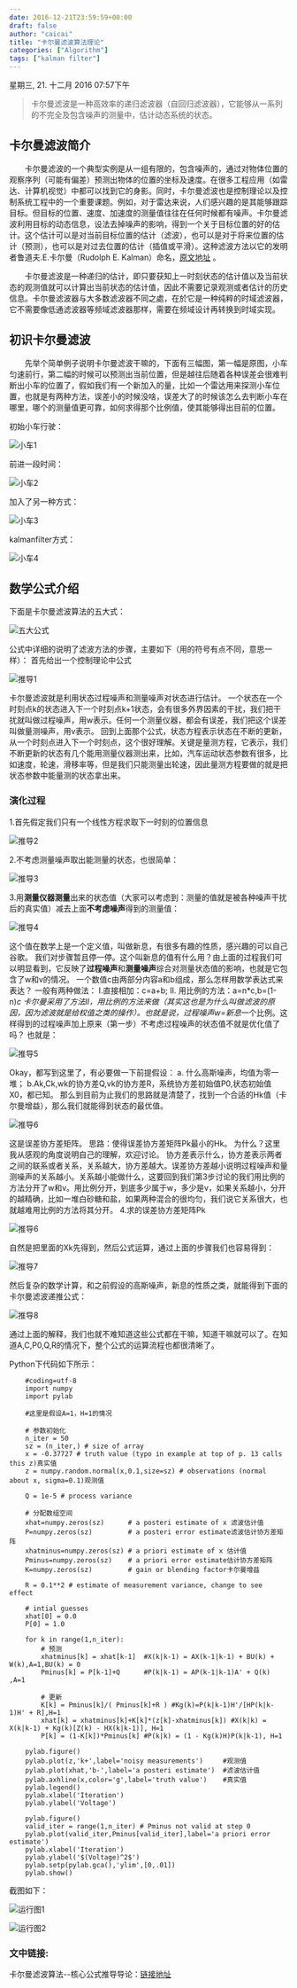 ```yaml
---
date: 2016-12-21T23:59:59+00:00
draft: false
author: "caicai"
title: "卡尔曼滤波算法理论"
categories: ["Algorithm"]
tags: ["kalman filter"]
---
```


  星期三, 21. 十二月 2016 07:57下午 

> 卡尔曼滤波是一种高效率的递归滤波器（自回归滤波器），它能够从一系列的不完全及包含噪声的测量中，估计动态系统的状态。


## 卡尔曼滤波简介
&emsp;&emsp;卡尔曼滤波的一个典型实例是从一组有限的，包含噪声的，通过对物体位置的观察序列（可能有偏差）预测出物体的位置的坐标及速度。在很多工程应用（如雷达、计算机视觉）中都可以找到它的身影。同时，卡尔曼滤波也是控制理论以及控制系统工程中的一个重要课题。例如，对于雷达来说，人们感兴趣的是其能够跟踪目标。但目标的位置、速度、加速度的测量值往往在任何时候都有噪声。卡尔曼滤波利用目标的动态信息，设法去掉噪声的影响，得到一个关于目标位置的好的估计。这个估计可以是对当前目标位置的估计（滤波），也可以是对于将来位置的估计（预测），也可以是对过去位置的估计（插值或平滑）。这种滤波方法以它的发明者鲁道夫.E.卡尔曼（Rudolph E. Kalman）命名，[原文地址](http://www.cs.unc.edu/~welch/kalman/media/pdf/Kalman1960.pdf) 。

&emsp;&emsp;卡尔曼滤波是一种递归的估计，即只要获知上一时刻状态的估计值以及当前状态的观测值就可以计算出当前状态的估计值，因此不需要记录观测或者估计的历史信息。卡尔曼滤波器与大多数滤波器不同之處，在於它是一种纯粹的时域滤波器，它不需要像低通滤波器等频域滤波器那样，需要在频域设计再转换到时域实现。

## 初识卡尔曼滤波
&emsp;&emsp;先举个简单例子说明卡尔曼滤波干嘛的，下面有三幅图，第一幅是原图，小车匀速前行，第二幅的时候可以预测出当前位置，但是越往后随着各种误差会很难判断出小车的位置了，假如我们有一个新加入的量，比如一个雷达用来探测小车位置，也就是有两种方法，误差小的时候没啥，误差大了的时候该怎么去判断小车在哪里，哪个的测量值更可靠，如何求得那个比例值，使其能够得出目前的位置。

初始小车行驶：

![小车1](../../../pic/mybolg_pic/kalmanfilter/xiaoche1.jpg.png  "小车1")

前进一段时间：

![小车2](../../../pic/mybolg_pic/kalmanfilter/xiaoche2.png  "小车2")

加入了另一种方式：

![小车3](../../../pic/mybolg_pic/kalmanfilter/xiaoche3.png  "小车3")

kalmanfilter方式：

![小车4](../../../pic/mybolg_pic/kalmanfilter/xiaoche4.png  "小车4")

## 数学公式介绍
下面是卡尔曼滤波算法的五大式：

![五大公式](../../../pic/mybolg_pic/kalmanfilter/wudagongshi.png  "五大公式")

公式中详细的说明了滤波方法的步骤，主要如下（用的符号有点不同，意思一样）：
首先给出一个控制理论中公式

![推导1](../../../pic/mybolg_pic/kalmanfilter/tuidao1.png  "推导1")

卡尔曼滤波就是利用状态过程噪声和测量噪声对状态进行估计。
一个状态在一个时刻点k的状态进入下一个时刻点k+1状态，会有很多外界因素的干扰，我们把干扰就叫做过程噪声，用w表示。任何一个测量仪器，都会有误差，我们把这个误差叫做量测噪声，用v表示。
回到上面那个公式，状态方程表示状态在不断的更新，从一个时刻点进入下一个时刻点，这个很好理解。关键是量测方程，它表示，我们不断更新的状态有几个能用测量仪器测出来，比如，汽车运动状态参数有很多，比如速度，轮速，滑移率等，但是我们只能测量出轮速，因此量测方程要做的就是把状态参数中能量测的状态拿出来。

### 演化过程

1.首先假定我们只有一个线性方程求取下一时刻的位置信息

![推导2](../../../pic/mybolg_pic/kalmanfilter/tuidao2.png  "推导2")

2.不考虑测量噪声取出能测量的状态，也很简单：

![推导3](../../../pic/mybolg_pic/kalmanfilter/tuidao3.png  "推导3")

3.用**测量仪器测量**出来的状态值（大家可以考虑到：测量的值就是被各种噪声干扰后的真实值）减去上面**不考虑噪声**得到的测量值：

![推导4](../../../pic/mybolg_pic/kalmanfilter/tuidao4.png  "推导4")

这个值在数学上是一个定义值，叫做新息，有很多有趣的性质，感兴趣的可以自己谷歌。
我们对步骤暂且停一停。这个叫新息的值有什么用？由上面的过程我们可以明显看到，它反映了**过程噪声**和**测量噪声**综合对测量状态值的影响，也就是它包含了w和v的情况。
一个数值c由两部分内容a和b组成，那么怎样用数学表达式来表达？
一般有两种做法：
I.直接相加：c=a+b;
II. 用比例的方法：a=n*c,b=(1-n)*c
卡尔曼采用了方法II，用比例的方法来做（其实这也是为什么叫做滤波的原因，因为滤波就是给权值之类的操作）。也就是说，过程噪声w=新息*一个比例。这样得到的过程噪声加上原来（第一步）不考虑过程噪声的状态值不就是优化值了吗？ 也就是：

![推导5](../../../pic/mybolg_pic/kalmanfilter/tuidao5.png  "推导5")

Okay，都写到这里了，有必要做一下前提假设：
a. 什么高斯噪声，均值为零一堆；
b.Ak,Ck,wk的协方差Q,vk的协方差R，系统协方差初始值P0,状态初始值X0，都已知。
那么到目前为止我们的思路就是清楚了，找到一个合适的Hk值（卡尔曼增益），那么我们就能得到状态的最优值。

![推导6](../../../pic/mybolg_pic/kalmanfilter/tuidao6.png  "推导6")

这是误差协方差矩阵。
思路：使得误差协方差矩阵Pk最小的Hk。
为什么？这里我从感观的角度说明自己的理解，欢迎讨论。
协方差表示什么，协方差表示两者之间的联系或者关系，关系越大，协方差越大。误差协方差越小说明过程噪声和量测噪声的关系越小。关系越小能做什么，这要回到我们第3步讨论的我们用比例的方法分开了w和v。用比例分开，到底多少属于w，多少是v，如果关系越小，分开的越精确，比如一堆白砂糖和盐，如果两种混合的很均匀，我们说它关系很大，也就越难用比例的方法将其分开。
4.求的误差协方差矩阵Pk

![推导6](../../../pic/mybolg_pic/kalmanfilter/tuidao6.png  "推导6")

自然是把里面的Xk先得到，然后公式运算，通过上面的步骤我们也容易得到：

![推导7](../../../pic/mybolg_pic/kalmanfilter/tuidao7.png  "推导7")

然后复杂的数学计算，和之前假设的高斯噪声，新息的性质之类，就能得到下面的卡尔曼滤波递推公式：

![推导8](../../../pic/mybolg_pic/kalmanfilter/tuidao8.png  "推导8")

通过上面的解释，我们也就不难知道这些公式都在干嘛，知道干嘛就可以了。在知道A,C,P0,Q,R的情况下，整个公式的运算流程也都很清晰了。

Python下代码如下所示：

		#coding=utf-8  
		import numpy  
		import pylab  
		  
		#这里是假设A=1，H=1的情况  
		  
		# 参数初始化  
		n_iter = 50  
		sz = (n_iter,) # size of array  
		x = -0.37727 # truth value (typo in example at top of p. 13 calls this z)真实值  
		z = numpy.random.normal(x,0.1,size=sz) # observations (normal about x, sigma=0.1)观测值  
		  
		Q = 1e-5 # process variance  
		  
		# 分配数组空间  
		xhat=numpy.zeros(sz)      # a posteri estimate of x 滤波估计值  
		P=numpy.zeros(sz)         # a posteri error estimate滤波估计协方差矩阵  
		xhatminus=numpy.zeros(sz) # a priori estimate of x 估计值  
		Pminus=numpy.zeros(sz)    # a priori error estimate估计协方差矩阵  
		K=numpy.zeros(sz)         # gain or blending factor卡尔曼增益  
		  
		R = 0.1**2 # estimate of measurement variance, change to see effect  
		  
		# intial guesses  
		xhat[0] = 0.0  
		P[0] = 1.0  
		  
		for k in range(1,n_iter):  
		    # 预测  
		    xhatminus[k] = xhat[k-1]  #X(k|k-1) = AX(k-1|k-1) + BU(k) + W(k),A=1,BU(k) = 0  
		    Pminus[k] = P[k-1]+Q      #P(k|k-1) = AP(k-1|k-1)A' + Q(k) ,A=1  
		  
		    # 更新  
		    K[k] = Pminus[k]/( Pminus[k]+R ) #Kg(k)=P(k|k-1)H'/[HP(k|k-1)H' + R],H=1  
		    xhat[k] = xhatminus[k]+K[k]*(z[k]-xhatminus[k]) #X(k|k) = X(k|k-1) + Kg(k)[Z(k) - HX(k|k-1)], H=1  
		    P[k] = (1-K[k])*Pminus[k] #P(k|k) = (1 - Kg(k)H)P(k|k-1), H=1  
		  
		pylab.figure()  
		pylab.plot(z,'k+',label='noisy measurements')     #观测值  
		pylab.plot(xhat,'b-',label='a posteri estimate')  #滤波估计值  
		pylab.axhline(x,color='g',label='truth value')    #真实值  
		pylab.legend()  
		pylab.xlabel('Iteration')  
		pylab.ylabel('Voltage')  
		  
		pylab.figure()  
		valid_iter = range(1,n_iter) # Pminus not valid at step 0  
		pylab.plot(valid_iter,Pminus[valid_iter],label='a priori error estimate')  
		pylab.xlabel('Iteration')  
		pylab.ylabel('$(Voltage)^2$')
		pylab.setp(pylab.gca(),'ylim',[0,.01])  
		pylab.show()  

截图如下：

![运行图1](../../../pic/mybolg_pic/kalmanfilter/figure_1.png  "运行图1")

![运行图2](../../../pic/mybolg_pic/kalmanfilter/figure_2.png  "运行图2")

### 文中链接:
卡尔曼滤波算法--核心公式推导导论：[链接地址](https://zhuanlan.zhihu.com/p/24312995) 



